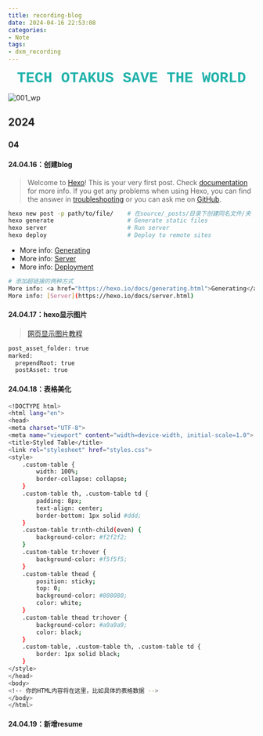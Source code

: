 ```yaml
---
title: recording-blog 
date: 2024-04-16 22:53:08
categories:
- Note
tags:
- dxm_recording
---
```


<div style="text-align: center; font-size: 30px; font-weight: bold; font-family: 'Courier New', Courier, monospace; color: lightseagreen;">
    TECH OTAKUS SAVE THE WORLD
</div>

![001_wp](001_wp.png)
## 2024
### 04
#### 24.04.16：创建blog
> Welcome to [Hexo](https://hexo.io/)! This is your very first post. Check [documentation](https://hexo.io/docs/) for more info. If you get any problems when using Hexo, you can find the answer in [troubleshooting](https://hexo.io/docs/troubleshooting.html) or you can ask me on [GitHub](https://github.com/hexojs/hexo/issues).

```bash
hexo new post -p path/to/file/    # 在source/_posts/目录下创建同名文件/夹
hexo generate                     # Generate static files
hexo server                       # Run server
hexo deploy                       # Deploy to remote sites
```

- More info: <a href="https://hexo.io/docs/generating.html">Generating</a>
- More info: [Server](https://hexo.io/docs/server.html)
- More info: [Deployment](https://hexo.io/docs/one-command-deployment.html)

```bash
# 添加超链接的两种方式
More info: <a href="https://hexo.io/docs/generating.html">Generating</a>
More info: [Server](https://hexo.io/docs/server.html)
```

#### 24.04.17：hexo显示图片
> <a href="https://zhuanlan.zhihu.com/p/645679541">网页显示图片教程</a>
```bash
post_asset_folder: true
marked:
  prependRoot: true
  postAsset: true
```

#### 24.04.18：表格美化
```bash
<!DOCTYPE html>
<html lang="en">
<head>
<meta charset="UTF-8">
<meta name="viewport" content="width=device-width, initial-scale=1.0">
<title>Styled Table</title>
<link rel="stylesheet" href="styles.css">
<style>
    .custom-table {
        width: 100%;
        border-collapse: collapse;
    }
    .custom-table th, .custom-table td {
        padding: 8px;
        text-align: center;
        border-bottom: 1px solid #ddd;
    }
    .custom-table tr:nth-child(even) {
        background-color: #f2f2f2;
    }
    .custom-table tr:hover {
        background-color: #f5f5f5;
    }
    .custom-table thead {
        position: sticky;
        top: 0;
        background-color: #808080;
        color: white;
    }
    .custom-table thead tr:hover {
        background-color: #a9a9a9;
        color: black;
    }
    .custom-table, .custom-table th, .custom-table td {
        border: 1px solid black;
    }
</style>
</head>
<body>
<!-- 你的HTML内容将在这里，比如具体的表格数据 -->
</body>
</html>
```

#### 24.04.19：新增resume


